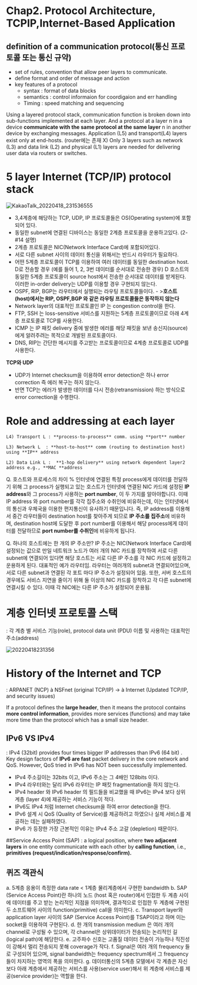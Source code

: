  
# Chap2. Protocol Architecture, TCPIP,Internet-Based Application

## definition of a communication protocol(통신 프로토콜 또는 통신 규약)
- set of rules, convention that allow peer layers to communicate. 
- define format and order of message and action
- key features of a protocol 
    - syntax : format of data blocks
    - semantics : control informaion for coordigaion and err handling
    - Timing : speed matching and sequencing
    

Using a layered protocol stack, communication function is broken down into sub-functions implemented at each layer. 
And a protocol at a layer n in a device **communicate with the same protocol at the same layer** n in another device by exchanging messages. 
Application (L5) and transport(L4) layers exist only at end-hosts. (router에는 존재 X)
Only 3 layers such as network (L3) and data link (L2) and physical (L1) layers are needed for delivering user data via routers or switches.

# 5 layer Internet (TCP/IP) protocol stack                                                          
![KakaoTalk_20220418_231536555](https://user-images.githubusercontent.com/86418674/163821308-839d7505-39b3-42d3-9e94-7255d13ac7a1.jpg)

-  3,4계층에 해당하는 TCP, UDP, IP 프로토콜들은 OS(Operating system)에 포함되어 있다.
- 동일한 subnet에 연결된 디바이스는 동일한 2계층 프로토콜을 운용하고있다. (2-#14 설명)
- 2계층 프로토콜은 NIC(Network Interface Card)에 포함되어있다.
-  서로 다른 subnet 사이의 데이터 통신을 위해서는 반드시 라우터가 필요하다.
-  어떤 5계층 프로토콜이 TCP를 이용하여 여러 데이터를 동일한 destination host. D로 전송할 경우 (예를 들어 1, 2, 3번 데이터를 순서대로 전송한 경우) D 호스트의 동일한 5계층 프로토콜이 source host에서 전송한 순서대로 데이터를 받게된다. 이러한 in-order delivery는 UDP를 이용할 경우 구현되지 않는다.
- OSPF, RIP, BGP는 라우터에서 실행되는 라우팅 프로토콜들이다. - >**호스트(host)에서는 RIP, OSPF,BGP 와 같은 라우팅 프로토콜들은 동작하지 않는다**
- Network layer의 대표적인 프로토콜인 IP 는 congestion control을 한다. 
- FTP, SSH 는 loss-sensitive 서비스를 지원하는 5계층 프로토콜이므로 아래 4계층 프로토콜로 TCP를 사용한다.
- ICMP 는 IP 패킷 delivery 중에 발생한 에러를 해당 패킷을 보낸 송신지(source)에게 알려주려는 목적으로 개발된 프로토콜이다.
- DNS, RIP는 간단한 메시지를 주고받는 프로토콜이므로 4계층 프로토콜로 UDP를 사용한다.


**TCP와 UDP**

- UDP가 Internet checksum을 이용하여 error detection은 하나 error correction 즉 에러 복구는 하지 않는다. 
- 반면 TCP는 에러가 발생한 데이터를 다시 전송(retransmission) 하는 방식으로 error correction을 수행한다.

# Role and addressing at each layer

    L4) Transport L : **process-to-process** comm. using **port** number

    L3) Network L  : **host-to-host** comm (routing to destination host) using **IP** address

    L2) Data Link L :  **1-hop delivery** using network dependent layer2 address e.g., **MAC **address

Q. 호스트와 프로세스의 차이
% 인터넷에 연결된 특정 process에게 데이터를 전달하기 위해 그 process가 실행되고 있는 호스트가 인터넷에 연결된 NIC 카드에 설정된 **IP address**와 그 process가 사용하는 **port number**, 이 두 가지를 알아야합니다.  이때 IP address 와 port number를 각각 집주소와 수취인에 비유하는데, 이는 인터넷에서의 통신과 우체국을 이용한 편지통신이 유사하기 때문입니다. 즉, IP address를 이용해서 중간 라우터들이 destination host를 찾아주게 되므로 **IP 주소를 집주소**에 비유하며, destination host에 도달한 후 port number를 이용해서 해당 process에게 데이터를 전달하므로 **port number를 수취인**에 비유하게 됩니다. 

Q. 하나의 호스트에는 한 개의 IP 주소만?
IP 주소는 NIC(Network Interface Card)에 설정되는 값으로 만일 네트워크 노드가 여러 개의 NIC 카드를 장착하여 서로 다른 subnet에 연결되어 있다면 해당 호스트는 서로 다른 IP 주소를 각 NIC 카드에 설정하고 운용하게 된다.
대표적인 예가 라우터임. 라우터는 여러개의 subnet과 연결되어있으며, 서로 다른 subnet과 연결된 각 포트 마다 IP 주소가 설정되어 있음.
또한, 서버 호스트의 경우에도 서비스 지연을 줄이기 위해 둘 이상의 NIC 카드를 장착하고 각 다른 subnet에 연결시킬 수 있다. 이때 각 NIC에는 다른 IP 주소가 설정되어 운용됨.


# 계층 인터넷 프로토콜 스택
: 각 계층 별 서비스 기능(role), protocol data unit (PDU) 이름 및 사용하는 대표적인주소(address)

![20220418231356](https://user-images.githubusercontent.com/86418674/163820799-16dc6bbc-3306-42ca-84b3-6be512677748.png)



# History of the Internet and TCP 
: ARPANET (NCP) à NSFnet (original TCP/IP) -> à Internet (Updated TCP/IP, and security issues)

If a protocol defines the **large header**, then it means  the protocol
    contains **more control information**, provides more services (functions) and may take more time
    than the protocol which has a small size header.
    
    
## IPv6 VS  IPv4
: IPv4 (32bit) provides four times bigger IP addresses than IPv6 (64 bit) .
Key design factors of **IPv6 are fast** packet delivery in the core network and QoS. However, QoS tried in IPv6 has NOT been successfully implemented.

- IPv4 주소길이는 32bits 이고, IPv6 주소는 그 4배인 128bits 이다.
- IPv4 라우터와는 달리 IPv6 라우터는 IP 패킷 fragmentation을 하지 않는다.
- IPv4 header 와 IPv6 header 의 필드들을 비교했을 때 IPv6는 IPv4 보다 상위 계층 (layer 4)에 제공하는 서비스 기능이 적다.
- IPv6도 IPv4 처럼 Internet checksum을 하여 error detection을 한다. 
- IPv6 설계 시 QoS (Quality of Service)를 제공하려고 하였으나 실제 서비스를 제공하는 데는 실패하였다.
- IPv6 가 등장한 가장 근본적인 이유는 IPv4 주소 고갈 (depletion) 때문이다.

##Service Access Point (SAP)
: a logical position, where **two adjacent layers** in one entity communicate with each other by **calling function**, i.e., **primitives (request/indication/response/confirm).**


## 퀴즈 객관식

a. 5계층 응용이 측정한 data rate < 1계층 물리계층에서 구현한 bandwidth 
b. SAP (Service Access Point)란 하나의 노드 (host 혹은 router)에서 인접한 두 계층 사이에 데이터를 주고 받는 논리적인 지점을 의미하며, 결과적으로 인접한 두 계층에 구현된 두 소프트웨어 사이의 function(primitive) call을 의미한다.
c. Transport layer와 application layer 사이의 SAP (Service Access Point)를 TSAP이라고 하며 이는 socket을 이용하여 구현된다.
d. 한 개의 transmission medium 은 여러 개의 channel로 구성될 수 있으며, 각 channel은 상위데이터가 전송되는 논리적인 길 (logical path)에 해당한다.
e. 고주파수 신호는 고품질 데이터 전송이 가능하나 직진성이 강해서 멀리 전송되지 못해 coverage가 작다.
f. Signal은 여러 개의 frequency 들로 구성되어 있으며, signal bandwidth는 frequency spectrum에서 그 frequency들이 차지하는 영역의 폭을 의미한다.
g. 데이터통신의 5계층 모델에서 각 계층은 자신 보다 아래 계층에서 제공하는 서비스를 사용(service user)해서 위 계층에 서비스를 제공(service provider)는 역할을 한다.
 
    

